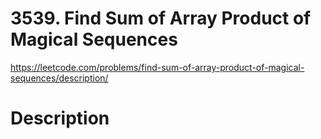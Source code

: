 # 3539. Find Sum of Array Product of Magical Sequences

https://leetcode.com/problems/find-sum-of-array-product-of-magical-sequences/description/

# Description
